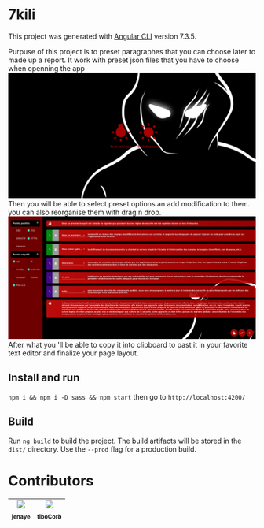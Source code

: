 # 7kili

This project was generated with [Angular CLI](https://github.com/angular/angular-cli) version 7.3.5.

Purpuse of this project is to preset paragraphes that you can choose later to made  up a report.
It work with preset json files that you have to choose when openning the app
<img width="1280" alt="capture d ecran" src="./src/assets/preview.png">
Then you will be able to select preset options an add modification to them.
you can also reorganise them with drag n drop.
<img width="1280" alt="capture d ecran" src="./src/assets/preview-json.png">
After what you 'll be able to copy it into clipboard to past it in your favorite text editor and finalize your page layout.


## Install and run

`npm i && npm i -D sass && npm start` then go to `http://localhost:4200/`


## Build

Run `ng build` to build the project. The build artifacts will be stored in the `dist/` directory. Use the `--prod` flag for a production build.

# Contributors

| [<img src="https://github.com/jenaye.png?size=85" width=85><br><sub>jenaye</sub>](https://github.com/tiboCorb) | [<img src="https://github.com/tiboCorb.png?size=85" width=85><br><sub>tiboCorb</sub>](https://github.com/tiboCorb)
| :---: | :---: |


